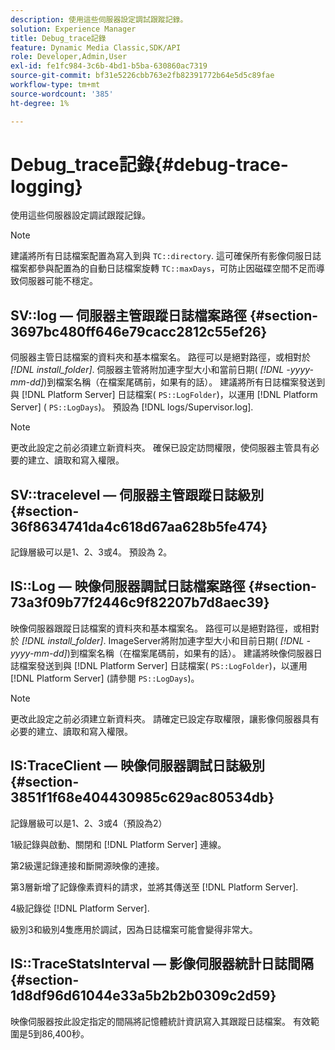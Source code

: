 ```yaml
---
description: 使用這些伺服器設定調試跟蹤記錄。
solution: Experience Manager
title: Debug_trace記錄
feature: Dynamic Media Classic,SDK/API
role: Developer,Admin,User
exl-id: fe1fc984-3c6b-4bd1-b5ba-630860ac7319
source-git-commit: bf31e5226cbb763e2fb82391772b64e5d5c89fae
workflow-type: tm+mt
source-wordcount: '385'
ht-degree: 1%

---
```


# Debug_trace記錄{#debug-trace-logging}

使用這些伺服器設定調試跟蹤記錄。

>[!NOTE]
>
>建議將所有日誌檔案配置為寫入到與 `TC::directory`. 這可確保所有影像伺服日誌檔案都參與配置為的自動日誌檔案旋轉 `TC::maxDays`，可防止因磁碟空間不足而導致伺服器可能不穩定。

## SV::log — 伺服器主管跟蹤日誌檔案路徑 {#section-3697bc480ff646e79cacc2812c55ef26}

伺服器主管日誌檔案的資料夾和基本檔案名。 路徑可以是絕對路徑，或相對於 *[!DNL install_folder]*. 伺服器主管將附加連字型大小和當前日期( *[!DNL -yyyy-mm-dd]*)到檔案名稱（在檔案尾碼前，如果有的話）。 建議將所有日誌檔案發送到與 [!DNL Platform Server] 日誌檔案( `PS::LogFolder`)，以運用 [!DNL Platform Server] ( `PS::LogDays`)。 預設為 [!DNL logs/Supervisor.log].

>[!NOTE]
>
>更改此設定之前必須建立新資料夾。 確保已設定訪問權限，使伺服器主管具有必要的建立、讀取和寫入權限。

## SV::tracelevel — 伺服器主管跟蹤日誌級別 {#section-36f8634741da4c618d67aa628b5fe474}

記錄層級可以是1、2、3或4。 預設為 2。

## IS::Log — 映像伺服器調試日誌檔案路徑 {#section-73a3f09b77f2446c9f82207b7d8aec39}

映像伺服器跟蹤日誌檔案的資料夾和基本檔案名。 路徑可以是絕對路徑，或相對於 *[!DNL install_folder]*. ImageServer將附加連字型大小和目前日期( *[!DNL -yyyy-mm-dd]*)到檔案名稱（在檔案尾碼前，如果有的話）。 建議將映像伺服器日誌檔案發送到與 [!DNL Platform Server] 日誌檔案( `PS::LogFolder`)，以運用 [!DNL Platform Server] (請參閱 `PS::LogDays`)。

>[!NOTE]
>
>更改此設定之前必須建立新資料夾。 請確定已設定存取權限，讓影像伺服器具有必要的建立、讀取和寫入權限。

## IS:TraceClient — 映像伺服器調試日誌級別 {#section-3851f1f68e404430985c629ac80534db}

記錄層級可以是1、2、3或4（預設為2）

1級記錄與啟動、關閉和 [!DNL Platform Server] 連線。

第2級還記錄連接和斷開源映像的連接。

第3層新增了記錄像素資料的請求，並將其傳送至 [!DNL Platform Server].

4級記錄從 [!DNL Platform Server].

級別3和級別4隻應用於調試，因為日誌檔案可能會變得非常大。

## IS::TraceStatsInterval — 影像伺服器統計日誌間隔 {#section-1d8df96d61044e33a5b2b2b0309c2d59}

映像伺服器按此設定指定的間隔將記憶體統計資訊寫入其跟蹤日誌檔案。 有效範圍是5到86,400秒。
